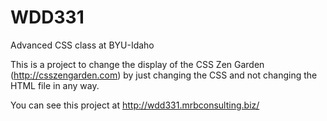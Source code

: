 # WDD331
Advanced CSS class at BYU-Idaho 

This is a project to change the display of the CSS Zen Garden (http://csszengarden.com) by just changing the CSS
and not changing the HTML file in any way.

You can see this project at http://wdd331.mrbconsulting.biz/ 
